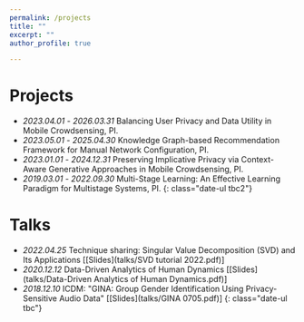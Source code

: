 ```yaml
---
permalink: /projects
title: ""
excerpt: ""
author_profile: true

---
```



# Projects
- *2023.04.01* - *2026.03.31* Balancing User Privacy and Data Utility in Mobile Crowdsensing, PI.
- *2023.05.01* - *2025.04.30* Knowledge Graph-based Recommendation Framework for Manual Network Configuration, PI.
- *2023.01.01* - *2024.12.31* Preserving Implicative Privacy via Context-Aware Generative Approaches in Mobile Crowdsensing, PI.
- *2019.03.01* - *2022.09.30* Multi-Stage Learning: An Effective Learning Paradigm for Multistage Systems, PI.
{: class="date-ul tbc2"}



# Talks
- *2022.04.25* Technique sharing: Singular Value Decomposition (SVD) and Its Applications \[[Slides](talks/SVD tutorial 2022.pdf)\]
- *2020.12.12* Data-Driven Analytics of Human Dynamics \[[Slides](talks/Data-Driven Analytics of Human Dynamics.pdf)\]
- *2018.12.10* ICDM: "GINA: Group Gender Identification Using Privacy-Sensitive Audio Data" \[[Slides](talks/GINA 0705.pdf)\]
{: class="date-ul tbc"}
